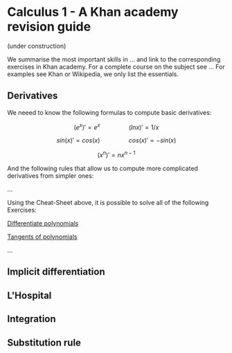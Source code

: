 # Calculus 1 - A Khan academy revision guide

(under construction)

We summarise the most important skills in ... and link to the corresponding exercises in Khan academy. For a complete course on the subject see ... For examples see Khan or Wikipedia, we only list the essentials.

## Derivatives

We neeed to know the following formulas to compute basic derivatives:

$$(e^x)' = e^x
\quad\quad\quad\quad
(ln x)' = 1/x
$$

$$ sin(x)' = cos(x)
\quad\quad\quad\quad 
cos(x)' = - sin(x)
$$

$$(x^n)' = n x^{n-1}$$

And the following rules that allow us to compute more complicated derivatives from simpler ones:

...

Using the Cheat-Sheet above, it is possible to solve all of the following  Exercises:

[Differentiate polynomials](https://www.khanacademy.org/math/ap-calculus-ab/ab-differentiation-1-new/ab-2-6b/e/power-rule-basic) 

[Tangents of polynomials](https://www.khanacademy.org/math/ap-calculus-ab/ab-differentiation-1-new/ab-2-6b/e/tangents-of-polynomials)

...

## Implicit differentiation

## L'Hospital

## Integration

## Substitution rule

